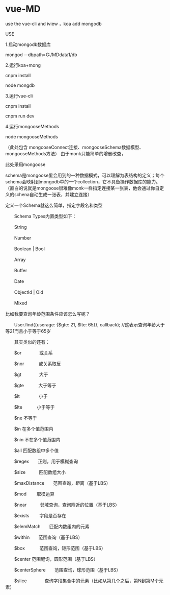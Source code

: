# vue-MD
use the vue-cli and iview ，koa add mongodb

USE

1.启动mongodb数据库

 mongod --dbpath=G:/MDdata1/db
 
 
2.运行koa+mong

 cnpm install
 
 node mongdb
 
 
3.运行vue-cli

 cnpm install 
 
 cnpm run dev

 4.运行mongooseMethods
 
 node mongooseMethods
 
 （此处包含 mongooseConnect连接、mongooseSchema数据模型、mongooseMethods方法）
 由于monk只能简单的增删改查，
 
 此处采用mongoose
 
 schema是mongoose里会用到的一种数据模式，可以理解为表结构的定义；每个schema会映射到mongodb中的一个collection，它不具备操作数据库的能力。
 （直白的说就是mongoose很难像monk一样指定连接某一张表，他会通过你自定义的schena自动生成一张表，并建立连接）
 
 定义一个Schema就这么简单，指定字段名和类型

　　Schema Types内置类型如下：

　　String

　　Number

　　Boolean | Bool

　　Array

　　Buffer

　　Date

　　ObjectId | Oid

　　Mixed

比如我要查询年龄范围条件应该怎么写呢？

　　User.find({userage: {$gte: 21, $lte: 65}}, callback);    //这表示查询年龄大于等21而且小于等于65岁

 

　　其实类似的还有：　

　　$or　　　　或关系

　　$nor　　　 或关系取反

　　$gt　　　　大于

　　$gte　　　 大于等于

　　$lt　　　　 小于

　　$lte　　　  小于等于

　　$ne            不等于

　　$in             在多个值范围内

　　$nin           不在多个值范围内

　　$all            匹配数组中多个值

　　$regex　　正则，用于模糊查询

　　$size　　　匹配数组大小

　　$maxDistance　　范围查询，距离（基于LBS）

　　$mod　　   取模运算

　　$near　　　邻域查询，查询附近的位置（基于LBS）

　　$exists　　  字段是否存在

　　$elemMatch　　匹配内数组内的元素

　　$within　　范围查询（基于LBS）

　　$box　　　 范围查询，矩形范围（基于LBS）

　　$center       范围醒询，圆形范围（基于LBS）

　　$centerSphere　　范围查询，球形范围（基于LBS）

　　$slice　　　　查询字段集合中的元素（比如从第几个之后，第N到第M个元素）